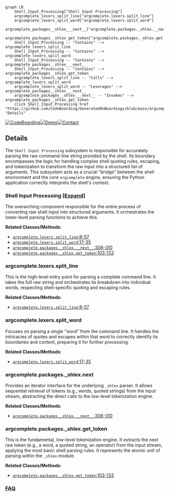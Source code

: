 ```mermaid
graph LR
    Shell_Input_Processing["Shell Input Processing"]
    argcomplete_lexers_split_line["argcomplete.lexers.split_line"]
    argcomplete_lexers_split_word["argcomplete.lexers.split_word"]
    argcomplete_packages__shlex___next__["argcomplete.packages._shlex.__next__"]
    argcomplete_packages__shlex_get_token["argcomplete.packages._shlex.get_token"]
    Shell_Input_Processing -- "Contains" --> argcomplete_lexers_split_line
    Shell_Input_Processing -- "Contains" --> argcomplete_lexers_split_word
    Shell_Input_Processing -- "Contains" --> argcomplete_packages__shlex___next__
    Shell_Input_Processing -- "Contains" --> argcomplete_packages__shlex_get_token
    argcomplete_lexers_split_line -- "Calls" --> argcomplete_lexers_split_word
    argcomplete_lexers_split_word -- "Leverages" --> argcomplete_packages__shlex___next__
    argcomplete_packages__shlex___next__ -- "Invokes" --> argcomplete_packages__shlex_get_token
    click Shell_Input_Processing href "https://github.com/CodeBoarding/GeneratedOnBoardings/blob/main/argcomplete/Shell_Input_Processing.md" "Details"
```

[![CodeBoarding](https://img.shields.io/badge/Generated%20by-CodeBoarding-9cf?style=flat-square)](https://github.com/CodeBoarding/GeneratedOnBoardings)[![Demo](https://img.shields.io/badge/Try%20our-Demo-blue?style=flat-square)](https://www.codeboarding.org/demo)[![Contact](https://img.shields.io/badge/Contact%20us%20-%20contact@codeboarding.org-lightgrey?style=flat-square)](mailto:contact@codeboarding.org)

## Details

The `Shell Input Processing` subsystem is responsible for accurately parsing the raw command-line string provided by the shell. Its boundary encompasses the logic for handling complex shell quoting rules, escaping, and tokenization to transform the raw input into a structured list of arguments. This subsystem acts as a crucial "bridge" between the shell environment and the core `argcomplete` engine, ensuring the Python application correctly interprets the shell's context.

### Shell Input Processing [[Expand]](./Shell_Input_Processing.md)
The overarching component responsible for the entire process of converting raw shell input into structured arguments. It orchestrates the lower-level parsing functions to achieve this.


**Related Classes/Methods**:

- <a href="https://github.com/kislyuk/argcomplete/blob/main/argcomplete/lexers.py#L8-L57" target="_blank" rel="noopener noreferrer">`argcomplete.lexers.split_line`:8-57</a>
- <a href="https://github.com/kislyuk/argcomplete/blob/main/argcomplete/lexers.py#L17-L35" target="_blank" rel="noopener noreferrer">`argcomplete.lexers.split_word`:17-35</a>
- <a href="https://github.com/kislyuk/argcomplete/blob/main/argcomplete/packages/_shlex.py#L306-L310" target="_blank" rel="noopener noreferrer">`argcomplete.packages._shlex.__next__`:306-310</a>
- <a href="https://github.com/kislyuk/argcomplete/blob/main/argcomplete/packages/_shlex.py#L103-L133" target="_blank" rel="noopener noreferrer">`argcomplete.packages._shlex.get_token`:103-133</a>


### argcomplete.lexers.split_line
This is the high-level entry point for parsing a complete command line. It takes the full raw string and orchestrates its breakdown into individual words, respecting shell-specific quoting and escaping rules.


**Related Classes/Methods**:

- <a href="https://github.com/kislyuk/argcomplete/blob/main/argcomplete/lexers.py#L8-L57" target="_blank" rel="noopener noreferrer">`argcomplete.lexers.split_line`:8-57</a>


### argcomplete.lexers.split_word
Focuses on parsing a single "word" from the command line. It handles the intricacies of quotes and escapes within that word to correctly identify its boundaries and content, preparing it for further processing.


**Related Classes/Methods**:

- <a href="https://github.com/kislyuk/argcomplete/blob/main/argcomplete/lexers.py#L17-L35" target="_blank" rel="noopener noreferrer">`argcomplete.lexers.split_word`:17-35</a>


### argcomplete.packages._shlex.__next__
Provides an iterator interface for the underlying `_shlex` parser. It allows sequential retrieval of tokens (e.g., words, quoted strings) from the input stream, abstracting the direct calls to the low-level tokenization engine.


**Related Classes/Methods**:

- <a href="https://github.com/kislyuk/argcomplete/blob/main/argcomplete/packages/_shlex.py#L306-L310" target="_blank" rel="noopener noreferrer">`argcomplete.packages._shlex.__next__`:306-310</a>


### argcomplete.packages._shlex.get_token
This is the fundamental, low-level tokenization engine. It extracts the next raw token (e.g., a word, a quoted string, an operator) from the input stream, applying the most basic shell parsing rules. It represents the atomic unit of parsing within the `_shlex` module.


**Related Classes/Methods**:

- <a href="https://github.com/kislyuk/argcomplete/blob/main/argcomplete/packages/_shlex.py#L103-L133" target="_blank" rel="noopener noreferrer">`argcomplete.packages._shlex.get_token`:103-133</a>




### [FAQ](https://github.com/CodeBoarding/GeneratedOnBoardings/tree/main?tab=readme-ov-file#faq)